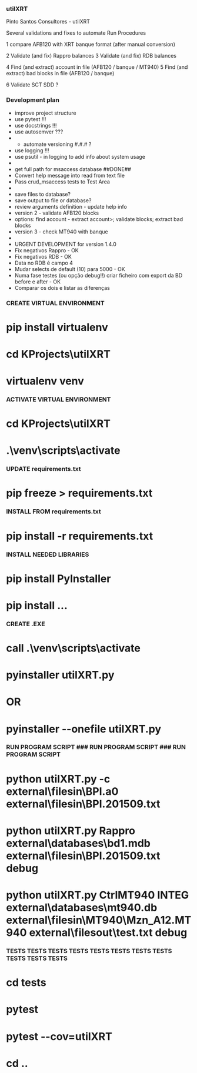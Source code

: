 ### utilXRT
Pinto Santos Consultores - utilXRT

Several validations and fixes to automate Run Procedures

1 compare AFB120 with XRT banque format (after manual conversion)

2 Validate (and fix) Rappro balances
3 Validate (and fix) RDB balances

4 Find (and extract) account in file (AFB120 / banque / MT940)
5 Find (and extract) bad blocks in file (AFB120 / banque)

6 Validate SCT SDD ?


### Development plan
- improve project structure
- use pytest !!!
- use docstrings !!!
- use autosemver ???
- - automate versioning #.#.# ?
- use logging !!!
- use psutil - in logging to add info about system usage
- 
- get full path for msaccess database ##DONE##
- Convert help message into read from text file
- Pass crud_msaccess tests to Test Area
- 
- save files to database?
- save output to file or database?
- review arguments definition - update help info
- version 2 - validate AFB120 blocks
- options: find account - extract account>; validate blocks; extract bad blocks
- version 3 - check MT940 with banque
- 
- URGENT DEVELOPMENT for version 1.4.0
- Fix negativos Rappro - OK
- Fix negativos RDB - OK
- Data no RDB é campo 4
- Mudar selects de default (10) para 5000 - OK
- Numa fase testes (ou opção debug!!) criar ficheiro com export da BD before e after - OK
- Comparar os dois e listar as diferenças

### CREATE VIRTUAL ENVIRONMENT
# pip install virtualenv
# cd KProjects\utilXRT
# virtualenv venv

### ACTIVATE VIRTUAL ENVIRONMENT
# cd KProjects\utilXRT
# .\venv\scripts\activate

### UPDATE requirements.txt
# pip freeze > requirements.txt

### INSTALL FROM requirements.txt
# pip install -r requirements.txt

### INSTALL NEEDED LIBRARIES
# pip install PyInstaller
# pip install ...

### CREATE .EXE
# call .\venv\scripts\activate
# pyinstaller utilXRT.py
# OR
# pyinstaller --onefile utilXRT.py

### RUN PROGRAM SCRIPT ### RUN PROGRAM SCRIPT ### RUN PROGRAM SCRIPT ###
# python utilXRT.py -c external\filesin\BPI.a0 external\filesin\BPI.201509.txt
# python utilXRT.py Rappro external\databases\bd1.mdb external\filesin\BPI.201509.txt debug

# python utilXRT.py CtrlMT940 INTEG external\databases\mt940.db external\filesin\MT940\Mzn_A12.MT940 external\filesout\test.txt debug

### TESTS TESTS TESTS TESTS TESTS TESTS TESTS TESTS TESTS TESTS TESTS ###
# cd tests
# pytest
# pytest --cov=utilXRT
# cd ..
